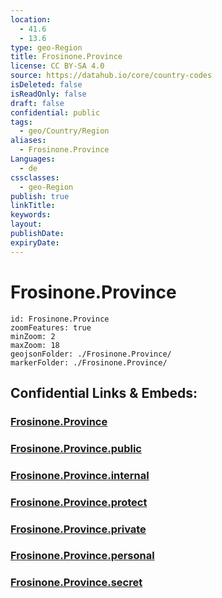 ```yaml
---
location:
  - 41.6
  - 13.6
type: geo-Region
title: Frosinone.Province
license: CC BY-SA 4.0
source: https://datahub.io/core/country-codes
isDeleted: false
isReadOnly: false
draft: false
confidential: public
tags:
  - geo/Country/Region
aliases:
  - Frosinone.Province
Languages:
  - de
cssclasses:
  - geo-Region
publish: true
linkTitle:
keywords:
layout:
publishDate:
expiryDate:
---
```


# Frosinone.Province

```leaflet
id: Frosinone.Province
zoomFeatures: true 
minZoom: 2 
maxZoom: 18
geojsonFolder: ./Frosinone.Province/
markerFolder: ./Frosinone.Province/
```


## Confidential Links & Embeds: 

### [Frosinone.Province](/_Standards/Earth/Continent/Europe/Europe~South/Italy/regions~Italy/Lazio/Frosinone.Province.md) 

### [Frosinone.Province.public](/_public/Earth/Continent/Europe/Europe~South/Italy/regions~Italy/Lazio/Frosinone.Province.public.md) 

### [Frosinone.Province.internal](/_internal/Earth/Continent/Europe/Europe~South/Italy/regions~Italy/Lazio/Frosinone.Province.internal.md) 

### [Frosinone.Province.protect](/_protect/Earth/Continent/Europe/Europe~South/Italy/regions~Italy/Lazio/Frosinone.Province.protect.md) 

### [Frosinone.Province.private](/_private/Earth/Continent/Europe/Europe~South/Italy/regions~Italy/Lazio/Frosinone.Province.private.md) 

### [Frosinone.Province.personal](/_personal/Earth/Continent/Europe/Europe~South/Italy/regions~Italy/Lazio/Frosinone.Province.personal.md) 

### [Frosinone.Province.secret](/_secret/Earth/Continent/Europe/Europe~South/Italy/regions~Italy/Lazio/Frosinone.Province.secret.md)

